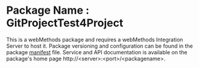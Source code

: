 # Package Name : GitProjectTest4Project
This is a webMethods package and requires a webMethods Integration Server to host it. Package versioning and configuration can be found in the package [manifest](./GitProjectTest4Project/manifest.v3) file. Service and API documentation is available on the package's home page http://&lt;server&gt;:&lt;port&gt;/&lt;packagename>.